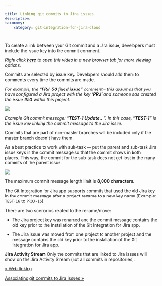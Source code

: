 ```yaml
---

title: Linking git commits to Jira issues
description:
taxonomy:
    category: git-integration-for-jira-cloud

---
```

To create a link between your Git commit and a Jira issue, developers must include the issue key into the commit comment.

_Right click_ [_**here**_](https://bigbrassband.wistia.com/medias/qmumdo048n) _to open this video in a new browser tab for more viewing options._


Commits are selected by issue key. Developers should add them to comments every time the commits are made.

_For example, the “**PRJ-50 fixed issue**” comment – this assumes that you have configured a Jira project with the key ‘**PRJ**’ and someone has created the issue **#50** within this project._

![](https://bigbrassband.atlassian.net/wiki/download/thumbnails/1923025229/gitcloud-git-commits-commits-info.png?version=2&modificationDate=1634642210752&cacheVersion=1&api=v2&width=680&height=309)

_Example Git commit message: “**TEST-1 Update…**”._
_In this case, “**TEST-1**” is the issue key linking the commit message to the Jira issue._

Commits that are part of non-master branches will be included only if the master branch doesn't have them.


As a best practice to work with sub-task — put the parent and sub-task Jira issue keys in the commit message so that the commit shows in both places. This way, the commit for the sub-task does not get lost in the many commits of the parent issue.

![](https://bigbrassband.atlassian.net/wiki/download/thumbnails/1923025229/gitcloud-git-commit-commit-sel-subtask.png?version=1&modificationDate=1634643954720&cacheVersion=1&api=v2&width=680&height=164)

The maximum commit message length limit is **8,000 characters**.


The Git Integration for Jira app supports commits that used the old Jira key in the commit message after a project rename to a new key name (Example: `TEST-16` to `PROJ-16`).

There are two scenarios related to the rename/move:

*   The Jira project key was renamed and the commit message contains the old key prior to the installation of the Git Integration for Jira app.

*   The Jira issue was moved from one project to another project and the message contains the old key prior to the installation of the Git Integration for Jira app.


**Jira Activity Stream**
Only the commits that are linked to Jira issues will show on the Jira Activity Stream (not all commits in repositories).

[« Web linking](/git-integration-for-jira-cloud/Web-linking)

[Associating git commits to Jira issues »](/wiki/spaces/GITCLOUD/pages/1923025256/Associating+git+commits+manually+to+Jira+issues)

